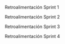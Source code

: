 Retroalimentación Sprint 1

Retroalimentación Sprint 2

Retroalimentación Sprint 3

Retroalimentación Sprint 4
